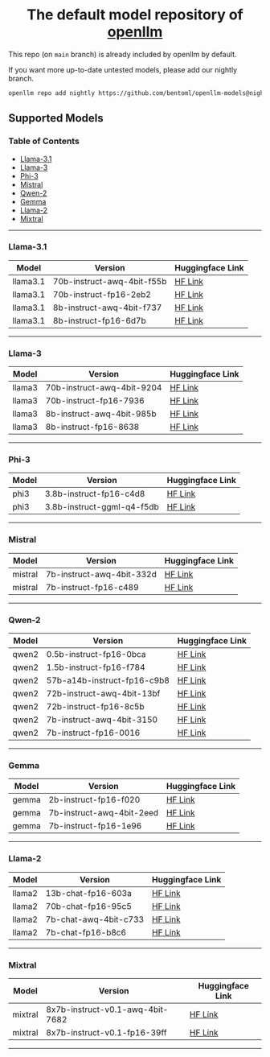 <div align="center">
    <h1 align="center">The default model repository of <a href="https://github.com/bentoml/openllm">openllm</a></h1>
</div>

This repo (on `main` branch) is already included by openllm by default.

If you want more up-to-date untested models, please add our nightly branch.

```bash
openllm repo add nightly https://github.com/bentoml/openllm-models@nightly
```

## Supported Models

### Table of Contents

- [Llama-3.1](#llama3.1)
- [Llama-3](#llama3)
- [Phi-3](#phi3)
- [Mistral](#mistral)
- [Qwen-2](#qwen2)
- [Gemma](#gemma)
- [Llama-2](#llama2)
- [Mixtral](#mixtral)

---


### Llama-3.1 <a id="llama3.1"></a>

| Model | Version | Huggingface Link |
| --- | --- | --- |
| llama3.1 | 70b-instruct-awq-4bit-f55b | [HF Link](https://huggingface.co/hugging-quants/Meta-Llama-3.1-70B-Instruct-AWQ-INT4) |
| llama3.1 | 70b-instruct-fp16-2eb2 | [HF Link](https://huggingface.co/meta-llama/Meta-Llama-3.1-70B-Instruct) |
| llama3.1 | 8b-instruct-awq-4bit-f737 | [HF Link](https://huggingface.co/hugging-quants/Meta-Llama-3.1-8B-Instruct-AWQ-INT4) |
| llama3.1 | 8b-instruct-fp16-6d7b | [HF Link](https://huggingface.co/meta-llama/Meta-Llama-3.1-8B-Instruct) |

---


### Llama-3 <a id="llama3"></a>

| Model | Version | Huggingface Link |
| --- | --- | --- |
| llama3 | 70b-instruct-awq-4bit-9204 | [HF Link](https://huggingface.co/casperhansen/llama-3-70b-instruct-awq) |
| llama3 | 70b-instruct-fp16-7936 | [HF Link](https://huggingface.co/meta-llama/Meta-Llama-3-70B-Instruct) |
| llama3 | 8b-instruct-awq-4bit-985b | [HF Link](https://huggingface.co/casperhansen/llama-3-8b-instruct-awq) |
| llama3 | 8b-instruct-fp16-8638 | [HF Link](https://huggingface.co/meta-llama/Meta-Llama-3-8B-Instruct) |

---


### Phi-3 <a id="phi3"></a>

| Model | Version | Huggingface Link |
| --- | --- | --- |
| phi3 | 3.8b-instruct-fp16-c4d8 | [HF Link](https://huggingface.co/microsoft/Phi-3-mini-4k-instruct) |
| phi3 | 3.8b-instruct-ggml-q4-f5db | [HF Link](https://huggingface.co/microsoft/Phi-3-mini-4k-instruct-gguf) |

---


### Mistral <a id="mistral"></a>

| Model | Version | Huggingface Link |
| --- | --- | --- |
| mistral | 7b-instruct-awq-4bit-332d | [HF Link](https://huggingface.co/TheBloke/Mistral-7B-Instruct-v0.1-AWQ) |
| mistral | 7b-instruct-fp16-c489 | [HF Link](https://huggingface.co/mistralai/Mistral-7B-Instruct-v0.1) |

---


### Qwen-2 <a id="qwen2"></a>

| Model | Version | Huggingface Link |
| --- | --- | --- |
| qwen2 | 0.5b-instruct-fp16-0bca | [HF Link](https://huggingface.co/Qwen/Qwen2-0.5B-Instruct) |
| qwen2 | 1.5b-instruct-fp16-f784 | [HF Link](https://huggingface.co/Qwen/Qwen2-1.5B-Instruct) |
| qwen2 | 57b-a14b-instruct-fp16-c9b8 | [HF Link](https://huggingface.co/Qwen/Qwen2-57B-A14B-Instruct) |
| qwen2 | 72b-instruct-awq-4bit-13bf | [HF Link](https://huggingface.co/Qwen/Qwen2-72B-Instruct-AWQ) |
| qwen2 | 72b-instruct-fp16-8c5b | [HF Link](https://huggingface.co/Qwen/Qwen2-72B-Instruct) |
| qwen2 | 7b-instruct-awq-4bit-3150 | [HF Link](https://huggingface.co/Qwen/Qwen2-7B-Instruct-AWQ) |
| qwen2 | 7b-instruct-fp16-0016 | [HF Link](https://huggingface.co/Qwen/Qwen2-7B-Instruct) |

---


### Gemma <a id="gemma"></a>

| Model | Version | Huggingface Link |
| --- | --- | --- |
| gemma | 2b-instruct-fp16-f020 | [HF Link](https://huggingface.co/google/gemma-2b-it) |
| gemma | 7b-instruct-awq-4bit-2eed | [HF Link](https://huggingface.co/casperhansen/gemma-7b-it-awq) |
| gemma | 7b-instruct-fp16-1e96 | [HF Link](https://huggingface.co/google/gemma-7b-it) |

---


### Llama-2 <a id="llama2"></a>

| Model | Version | Huggingface Link |
| --- | --- | --- |
| llama2 | 13b-chat-fp16-603a | [HF Link](https://huggingface.co/meta-llama/Llama-2-13b-chat-hf) |
| llama2 | 70b-chat-fp16-95c5 | [HF Link](https://huggingface.co/meta-llama/Llama-2-70b-chat-hf) |
| llama2 | 7b-chat-awq-4bit-c733 | [HF Link](https://huggingface.co/TheBloke/Llama-2-7B-Chat-AWQ) |
| llama2 | 7b-chat-fp16-b8c6 | [HF Link](https://huggingface.co/meta-llama/Llama-2-7b-chat-hf) |

---


### Mixtral <a id="mixtral"></a>

| Model | Version | Huggingface Link |
| --- | --- | --- |
| mixtral | 8x7b-instruct-v0.1-awq-4bit-7682 | [HF Link](https://huggingface.co/casperhansen/mixtral-instruct-awq) |
| mixtral | 8x7b-instruct-v0.1-fp16-39ff | [HF Link](https://huggingface.co/mistralai/Mixtral-8x7B-Instruct-v0.1) |

---

